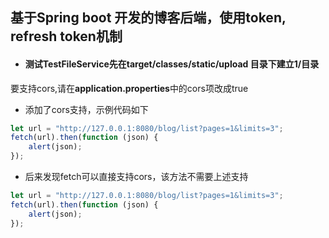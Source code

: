 ## 基于Spring boot 开发的博客后端，使用token, refresh token机制

* #### 测试TestFileService先在target/classes/static/upload 目录下建立1/目录
要支持cors,请在<b>application.properties</b>中的cors项改成true

* 添加了cors支持，示例代码如下
```javascript
let url = "http://127.0.0.1:8080/blog/list?pages=1&limits=3";
fetch(url).then(function (json) {
	alert(json);
});
```


* 后来发现fetch可以直接支持cors，该方法不需要上述支持


```Javascript
let url = "http://127.0.0.1:8080/blog/list?pages=1&limits=3";
fetch(url).then(function (json) {
	alert(json);
});
```